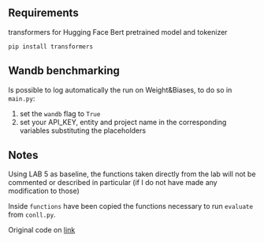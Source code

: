 ## Requirements

transformers for Hugging Face Bert pretrained model and tokenizer 

`pip install transformers`

## Wandb benchmarking

Is possible to log automatically the run on Weight&Biases, to do so in `main.py`:
1. set the `wandb` flag to `True`
2. set your API_KEY, entity and project name in the corresponding variables substituting the placeholders

## Notes
Using LAB 5 as baseline, the functions taken directly from the lab will not be commented or described in particular (if I do not have made any modification to those)

Inside `functions` have been copied the functions necessary to run `evaluate` from `conll.py`.

Original code on [link](https://raw.githubusercontent.com/BrownFortress/NLU-2024-Labs/main/labs/conll.py)